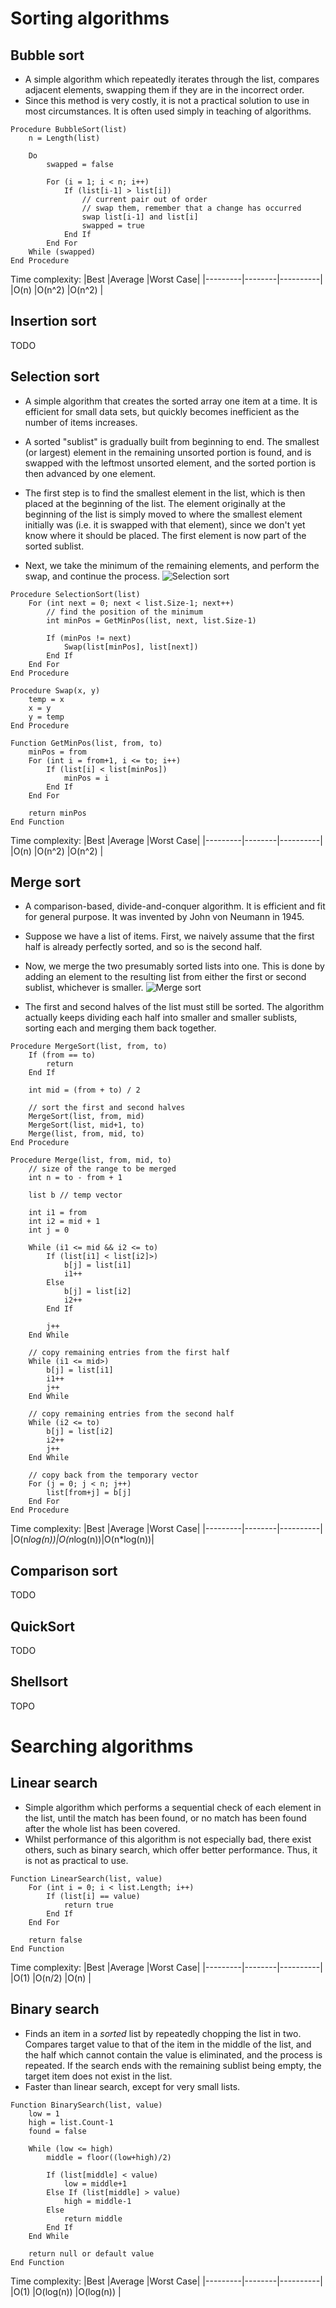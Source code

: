 # Sorting algorithms

## Bubble sort
- A simple algorithm which repeatedly iterates through the list, compares adjacent elements, swapping them if they are in the incorrect order.
- Since this method is very costly, it is not a practical solution to use in most circumstances. It is often used simply in teaching of algorithms.

```
Procedure BubbleSort(list)
    n = Length(list)

    Do
        swapped = false

        For (i = 1; i < n; i++)
            If (list[i-1] > list[i])
                // current pair out of order
                // swap them, remember that a change has occurred
                swap list[i-1] and list[i]
                swapped = true
            End If
        End For
    While (swapped)
End Procedure
```
Time complexity:
|Best     |Average |Worst Case|
|---------|--------|----------|
|O(n)     |O(n^2)  |O(n^2)    |
&nbsp;

## Insertion sort
TODO

## Selection sort
- A simple algorithm that creates the sorted array one item at a time. It is efficient for small data sets, but quickly becomes inefficient as the number of items increases.
- A sorted "sublist" is gradually built from beginning to end. The smallest (or largest) element in the remaining unsorted portion is found, and is swapped with the leftmost unsorted element, and the sorted portion is then advanced by one element.

- The first step is to find the smallest element in the list, which is then placed at the beginning of the list. The element originally at the beginning of the list is simply moved to where the smallest element initially was (i.e. it is swapped with that element), since we don't yet know where it should be placed. The first element is now part of the sorted sublist.
- Next, we take the minimum of the remaining elements, and perform the swap, and continue the process.
![Selection sort](img/selection_sort.PNG)

```
Procedure SelectionSort(list)
    For (int next = 0; next < list.Size-1; next++)
        // find the position of the minimum
        int minPos = GetMinPos(list, next, list.Size-1)

        If (minPos != next)
            Swap(list[minPos], list[next])
        End If
    End For
End Procedure

Procedure Swap(x, y)
    temp = x
    x = y
    y = temp
End Procedure

Function GetMinPos(list, from, to)
    minPos = from
    For (int i = from+1, i <= to; i++)
        If (list[i] < list[minPos])
            minPos = i
        End If
    End For

    return minPos
End Function
```

Time complexity:
|Best     |Average |Worst Case|
|---------|--------|----------|
|O(n)     |O(n^2)  |O(n^2)    |
&nbsp;

## Merge sort
- A comparison-based, divide-and-conquer algorithm. It is efficient and fit for general purpose. It was invented by John von Neumann in 1945.

- Suppose we have a list of items. First, we naively assume that the first half is already perfectly sorted, and so is the second half.
- Now, we merge the two presumably sorted lists into one. This is done by adding an element to the resulting list from either the first or second sublist, whichever is smaller.
![Merge sort](img/merge_sort.PNG)
- The first and second halves of the list must still be sorted. The algorithm actually keeps dividing each half into smaller and smaller sublists, sorting each and merging them back together.
```
Procedure MergeSort(list, from, to)
    If (from == to)
        return
    End If

    int mid = (from + to) / 2

    // sort the first and second halves
    MergeSort(list, from, mid)
    MergeSort(list, mid+1, to)
    Merge(list, from, mid, to)
End Procedure

Procedure Merge(list, from, mid, to)
    // size of the range to be merged
    int n = to - from + 1

    list b // temp vector

    int i1 = from
    int i2 = mid + 1
    int j = 0

    While (i1 <= mid && i2 <= to)
        If (list[i1] < list[i2]>)
            b[j] = list[i1]
            i1++
        Else
            b[j] = list[i2]
            i2++
        End If

        j++
    End While

    // copy remaining entries from the first half
    While (i1 <= mid>)
        b[j] = list[i1]
        i1++
        j++
    End While

    // copy remaining entries from the second half
    While (i2 <= to)
        b[j] = list[i2]
        i2++
        j++
    End While

    // copy back from the temporary vector
    For (j = 0; j < n; j++)
        list[from+j] = b[j]
    End For
End Procedure
```

Time complexity:
|Best     |Average |Worst Case|
|---------|--------|----------|
|O(n*log(n))|O(n*log(n))|O(n*log(n))|
&nbsp;

## Comparison sort
TODO

## QuickSort
TODO

## Shellsort
TOPO

# Searching algorithms
## Linear search
- Simple algorithm which performs a sequential check of each element in the list, until the match has been found, or no match has been found after the whole list has been covered.
- Whilst performance of this algorithm is not especially bad, there exist others, such as binary search, which offer better performance. Thus, it is not as practical to use.

```
Function LinearSearch(list, value)
    For (int i = 0; i < list.Length; i++)
        If (list[i] == value)
            return true
        End If
    End For

    return false
End Function
```

Time complexity:
|Best     |Average |Worst Case|
|---------|--------|----------|
|O(1)     |O(n/2)  |O(n)      |
&nbsp;

## Binary search
- Finds an item in a *sorted* list by repeatedly chopping the list in two. Compares target value to that of the item in the middle of the list, and the half which cannot contain the value is eliminated, and the process is repeated. If the search ends with the remaining sublist being empty, the target item does not exist in the list.
- Faster than linear search, except for very small lists.

```
Function BinarySearch(list, value)
    low = 1
    high = list.Count-1
    found = false

    While (low <= high)
        middle = floor((low+high)/2)

        If (list[middle] < value)
            low = middle+1
        Else If (list[middle] > value)
            high = middle-1
        Else
            return middle
        End If
    End While

    return null or default value
End Function
```

Time complexity:
|Best     |Average |Worst Case|
|---------|--------|----------|
|O(1)     |O(log(n))  |O(log(n))      |
&nbsp;
